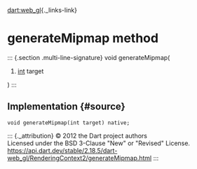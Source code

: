 [dart:web\_gl](../../dart-web_gl/dart-web_gl-library){._links-link}

generateMipmap method
=====================

::: {.section .multi-line-signature}
void generateMipmap(

1.  [int](../../dart-core/int-class) target

)
:::

Implementation {#source}
--------------

``` {.language-dart data-language="dart"}
void generateMipmap(int target) native;
```

::: {._attribution}
© 2012 the Dart project authors\
Licensed under the BSD 3-Clause \"New\" or \"Revised\" License.\
<https://api.dart.dev/stable/2.18.5/dart-web_gl/RenderingContext2/generateMipmap.html>
:::
